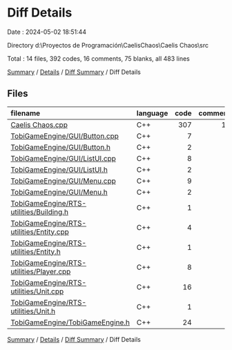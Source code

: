 # Diff Details

Date : 2024-05-02 18:51:44

Directory d:\\Proyectos de Programación\\CaelisChaos\\Caelis Chaos\\src

Total : 14 files,  392 codes, 16 comments, 75 blanks, all 483 lines

[Summary](results.md) / [Details](details.md) / [Diff Summary](diff.md) / Diff Details

## Files
| filename | language | code | comment | blank | total |
| :--- | :--- | ---: | ---: | ---: | ---: |
| [Caelis Chaos.cpp](/Caelis%20Chaos.cpp) | C++ | 307 | 12 | 42 | 361 |
| [TobiGameEngine/GUI/Button.cpp](/TobiGameEngine/GUI/Button.cpp) | C++ | 7 | 0 | 7 | 14 |
| [TobiGameEngine/GUI/Button.h](/TobiGameEngine/GUI/Button.h) | C++ | 2 | 0 | 2 | 4 |
| [TobiGameEngine/GUI/ListUI.cpp](/TobiGameEngine/GUI/ListUI.cpp) | C++ | 8 | 0 | 2 | 10 |
| [TobiGameEngine/GUI/ListUI.h](/TobiGameEngine/GUI/ListUI.h) | C++ | 2 | 0 | 1 | 3 |
| [TobiGameEngine/GUI/Menu.cpp](/TobiGameEngine/GUI/Menu.cpp) | C++ | 9 | 3 | 6 | 18 |
| [TobiGameEngine/GUI/Menu.h](/TobiGameEngine/GUI/Menu.h) | C++ | 2 | 0 | 2 | 4 |
| [TobiGameEngine/RTS-utilities/Building.h](/TobiGameEngine/RTS-utilities/Building.h) | C++ | 1 | 0 | 0 | 1 |
| [TobiGameEngine/RTS-utilities/Entity.cpp](/TobiGameEngine/RTS-utilities/Entity.cpp) | C++ | 4 | 0 | 1 | 5 |
| [TobiGameEngine/RTS-utilities/Entity.h](/TobiGameEngine/RTS-utilities/Entity.h) | C++ | 1 | 0 | 1 | 2 |
| [TobiGameEngine/RTS-utilities/Player.cpp](/TobiGameEngine/RTS-utilities/Player.cpp) | C++ | 8 | 0 | 1 | 9 |
| [TobiGameEngine/RTS-utilities/Unit.cpp](/TobiGameEngine/RTS-utilities/Unit.cpp) | C++ | 16 | 0 | 3 | 19 |
| [TobiGameEngine/RTS-utilities/Unit.h](/TobiGameEngine/RTS-utilities/Unit.h) | C++ | 1 | 0 | 0 | 1 |
| [TobiGameEngine/TobiGameEngine.h](/TobiGameEngine/TobiGameEngine.h) | C++ | 24 | 1 | 7 | 32 |

[Summary](results.md) / [Details](details.md) / [Diff Summary](diff.md) / Diff Details